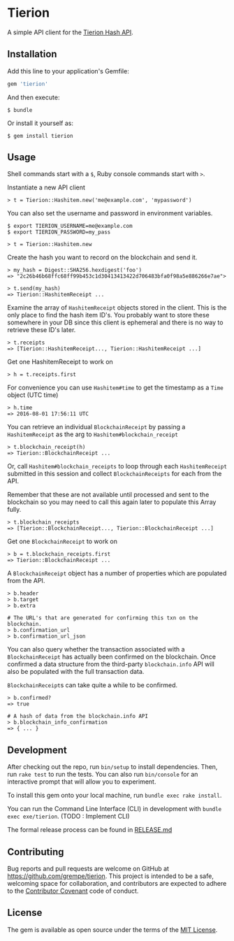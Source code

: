 # Tierion

A simple API client for the [Tierion Hash API](https://tierion.com/docs/hashapi).

## Installation

Add this line to your application's Gemfile:

```ruby
gem 'tierion'
```

And then execute:

    $ bundle

Or install it yourself as:

    $ gem install tierion

## Usage

Shell commands start with a `$`, Ruby console commands start with `>`.

Instantiate a new API client

```
> t = Tierion::Hashitem.new('me@example.com', 'mypassword')
```

You can also set the username and password in environment
variables.

```
$ export TIERION_USERNAME=me@example.com
$ export TIERION_PASSWORD=my_pass
```

```
> t = Tierion::Hashitem.new
```

Create the hash you want to record on the blockchain
and send it.

```
> my_hash = Digest::SHA256.hexdigest('foo')
=> "2c26b46b68ffc68ff99b453c1d30413413422d706483bfa0f98a5e886266e7ae">

> t.send(my_hash)
=> Tierion::HashitemReceipt ...
```

Examine the array of `HashitemReceipt` objects stored in the
client. This is the only place to find the hash item
ID's. You probably want to store these somewhere in your DB
since this client is ephemeral and there is no way to
retrieve these ID's later.

```
> t.receipts
=> [Tierion::HashitemReceipt..., Tierion::HashitemReceipt ...]
```

Get one HashitemReceipt to work on

```
> h = t.receipts.first
```

For convenience you can use `Hashitem#time` to get
the timestamp as a `Time` object (UTC time)

```
> h.time
=> 2016-08-01 17:56:11 UTC
```

You can retrieve an individual `BlockchainReceipt` by
passing a `HashitemReceipt` as the arg to `Hashitem#blockchain_receipt`

```
> t.blockchain_receipt(h)
=> Tierion::BlockchainReceipt ...
```

Or, call `Hashitem#blockchain_receipts` to loop through
each `HashitemReceipt` submitted in this session
and collect `BlockchainReceipts` for each from the
API.

Remember that these are not available until
processed and sent to the blockchain so you may need to
call this again later to populate this Array fully.

```
> t.blockchain_receipts
=> [Tierion::BlockchainReceipt..., Tierion::BlockchainReceipt ...]
```

Get one `BlockchainReceipt` to work on

```
> b = t.blockchain_receipts.first
=> Tierion::BlockchainReceipt ...
```

A `BlockchainReceipt` object has a number of properties
which are populated from the API.

```
> b.header
> b.target
> b.extra

# The URL's that are generated for confirming this txn on the blockchain.
> b.confirmation_url
> b.confirmation_url_json
```

You can also query whether the transaction associated
with a `BlockchainReceipt` has actually been confirmed on the
blockchain. Once confirmed a data structure from the
third-party `blockchain.info` API will also be populated
with the full transaction data.

`BlockchainReceipt`s can take quite a while to be confirmed.

```
> b.confirmed?
=> true

# A hash of data from the blockchain.info API
> b.blockchain_info_confirmation
=> { ... }
```

## Development

After checking out the repo, run `bin/setup` to install dependencies. Then,
run `rake test` to run the tests. You can also run `bin/console` for an
interactive prompt that will allow you to experiment.

To install this gem onto your local machine, run `bundle exec rake install`.

You can run the Command Line Interface (CLI) in development
with `bundle exec exe/tierion`. (TODO : Implement CLI)

The formal release process can be found in [RELEASE.md](https://github.com/grempe/tierion/blob/master/RELEASE.md)

## Contributing

Bug reports and pull requests are welcome on GitHub at https://github.com/grempe/tierion. This project is intended to be a safe, welcoming space for collaboration, and contributors are expected to adhere to the [Contributor Covenant](http://contributor-covenant.org) code of conduct.


## License

The gem is available as open source under the terms of the [MIT License](http://opensource.org/licenses/MIT).
